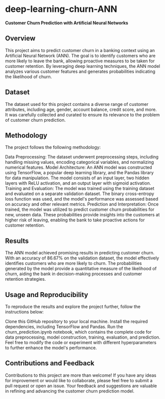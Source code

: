 # deep-learning-churn-ANN
**Customer Churn Prediction with Artificial Neural Networks**
## **Overview**
This project aims to predict customer churn in a banking context using an Artificial Neural Network (ANN). The goal is to identify customers who are more likely to leave the bank, allowing proactive measures to be taken for customer retention. By leveraging deep learning techniques, the ANN model analyzes various customer features and generates probabilities indicating the likelihood of churn.

## **Dataset**
The dataset used for this project contains a diverse range of customer attributes, including age, gender, account balance, credit score, and more. It was carefully collected and curated to ensure its relevance to the problem of customer churn prediction.

## **Methodology**
The project follows the following methodology:

Data Preprocessing: The dataset underwent preprocessing steps, including handling missing values, encoding categorical variables, and normalizing numerical features.
Model Architecture: An ANN model was constructed using TensorFlow, a popular deep learning library, and the Pandas library for data manipulation. The model consists of an input layer, two hidden layers with ReLU activation, and an output layer with sigmoid activation.
Training and Evaluation: The model was trained using the training dataset and evaluated on a separate validation dataset. The binary cross-entropy loss function was used, and the model's performance was assessed based on accuracy and other relevant metrics.
Prediction and Interpretation: Once trained, the model was utilized to predict customer churn probabilities for new, unseen data. These probabilities provide insights into the customers at higher risk of leaving, enabling the bank to take proactive actions for customer retention.

## **Results**
The ANN model achieved promising results in predicting customer churn. With an accuracy of 86.67% on the validation dataset, the model effectively identifies customers who are more likely to churn. The probabilities generated by the model provide a quantitative measure of the likelihood of churn, aiding the bank in decision-making processes and customer retention strategies.

## **Usage and Reproducibility**
To reproduce the results and explore the project further, follow the instructions below:

Clone this GitHub repository to your local machine.
Install the required dependencies, including TensorFlow and Pandas.
Run the churn_prediction.ipynb notebook, which contains the complete code for data preprocessing, model construction, training, evaluation, and prediction.
Feel free to modify the code or experiment with different hyperparameters to further enhance the model's performance.

## **Contributions and Feedback**

Contributions to this project are more than welcome! If you have any ideas for improvement or would like to collaborate, please feel free to submit a pull request or open an issue. Your feedback and suggestions are valuable in refining and advancing the customer churn prediction model.
